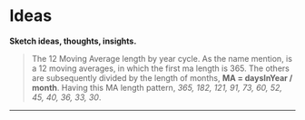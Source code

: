 # Ideas

**Sketch ideas, thoughts, insights.**

> The 12 Moving Average length by year cycle.
> As the name mention, is a 12 moving averages, in which the first ma length is 365.
> The others are subsequently divided by the length of months, **MA = daysInYear / month**.
> Having this MA length pattern, _365, 182, 121, 91, 73, 60, 52, 45, 40, 36, 33, 30_.

---
